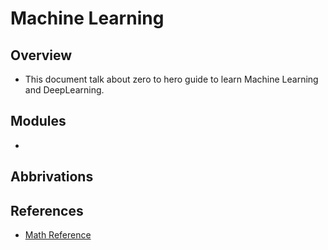# Machine Learning

## Overview
- This document talk about zero to hero guide to learn Machine Learning and DeepLearning.

## Modules
- 

## Abbrivations


## References
- [Math Reference]()